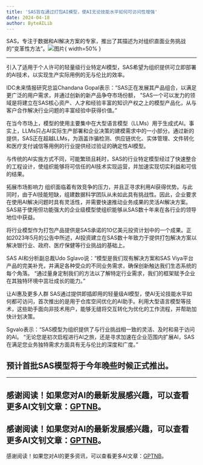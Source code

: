 ```yaml
---
title: 'SAS旨在通过打包AI模型，使AI无论技能水平如何可访问性增强'
date: 2024-04-18
author: ByteAILib
---
```


SAS，专注于数据和AI解决方案的专家，推出了其描述为对组织直面业务挑战的“变革性方法”。![图片](https://www.artificialintelligence-news.com/wp-content/uploads/sites/9/2024/04/possessed-photography-jIBMSMs4_kA-unsplash.jpg){ width=50% }

---


引入了适用于个人许可的轻量级行业特定AI模型，SAS希望为组织提供可立即部署的AI技术，以实现生产实际用例的无与伦比的效率。

IDC未来情报研究总监Chandana Gopal表示：“SAS正在发展其产品组合，以满足更广泛的用户需求，并通过创新的新产品争夺市场份额，
"SAS一个可以发力的领域是将建立在SAS核心资产、人才和经验丰富的知识产权之上的模型产品化，从与客户合作解决行业问题的丰富经验中获得价值。”

在当今市场上，模型的使用主要集中在大型语言模型（LLMs）用于生成式AI。事实上，LLMs只占AI实际生产部署和企业决策的建模需求中的一小部分。通过新的提供，SAS正在超越LLMs，为涵盖诈骗检测、供应链优化、实体管理、文件转化和医疗支付诚信等用例的行业提供经过验证的确定性AI模型。

与传统的AI实施方式不同，可能繁琐且耗时，SAS的行业特定模型经过了快速整合的工程设计，使组织能够将可信任的AI技术实现运营，并加速实现切实利益和可信的结果。

拓展市场影响力
组织面临着有效竞争的压力，并且正寻求利用AI获得优势。与此同时，由于AI技能短缺，组建数据科学团队从未如此具有挑战性。因此，企业要求在使用AI解决问题时具有灵活性，并需要快速推动业务成果的灵活AI解决方案。SAS易于使用但功能强大的企业级模型使组织能够从SAS数十年来在各行业的领导地位中获益。

将行业模型作为打包产品提供是SAS承诺的10亿美元投资计划中的一个成果。正如2023年5月的公告中所述，AI投资建立在SAS数十年致力于提供打包解决方案以解决银行业、政府、医疗保健等行业挑战的基础上。

SAS AI和分析副总裁Udo Sglavo说：“模型是我们现有解决方案和SAS Viya平台产品的完美补充，并满足各种受众的不同业务需求，确保创新触达我们生态系统的每个角落。
“通过量身定制我们的方法以了解特定行业需求，我们的框架赋予企业在其独特环境中茁壮成长的能力。”

让AI惠及更多人群
SAS通过提供即插即用的轻量级AI模型，使AI无论技能水平如何都可访问，首次推出的是用于仓库空间优化的AI助手。利用大型语言模型等技术，这些助手面向非技术用户，能够无缝将交互转化为优化的工作流程，并帮助加快计划决策。

Sgvalo表示：“SAS模型为组织提供了与行业挑战相一致的灵活、及时和易于访问的AI。
“无论您是初次启程进行AI之旅，还是寻求加速在企业范围内扩展AI，SAS在满足您业务独特需求方面具有无与伦比的深度和广度。”

预计首批SAS模型将于今年晚些时候正式推出。
---

---
感谢阅读！如果您对AI的最新发展感兴趣，可以查看更多AI文钊文章：[GPTNB](https://gptnb.com)。
---
感谢阅读！如果您对AI的最新发展感兴趣，可以查看更多AI文钊文章：[GPTNB](https://gptnb.com)。
---
感谢阅读！如果您对AI的更多资讯，可以查看更多AI文章：[GPTNB](https://gptnb.com)。